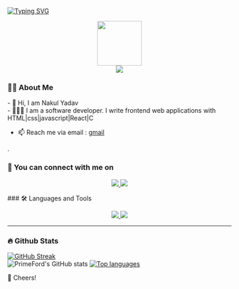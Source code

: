 [![Typing SVG](https://readme-typing-svg.herokuapp.com?color=fd418e&center=true&multiline=true&width=900&size=40&lines=Hello+World!!,+I'm+Nakul+👻++++++++++)](https://git.io/typing-svg)

<div id="header" align="center">
  <img src="https://media.giphy.com/media/M9gbBd9nbDrOTu1Mqx/giphy.gif" width="100"/>
</div>
<div align="center">
  <a href="https://primeboy.vercel.app/" target="_blank">
      <img src="https://img.shields.io/badge/-my_Portfolio-FBFBFB?style=for-the-badge&logo=ko-f&logoColor=white" target="_blank">
  </a>
  
  
</div>

### 👨‍💻 About Me
<div id="body" align="left">
  - 👋 Hi, I am Nakul Yadav <br>
  - 👨🏾‍💻 I am a software developer. I write frontend  web applications with HTML|css|javascript|React|C <br>
 
  - 📫 Reach me via email :  <a href="nakulyadav1710@gmail.com">gmail
  </a>
.
</div>


### 🚀 You can connect with me on
<p align="center">
  <a href="https://linkedin.com/nakul-yadav-a87bb5237/)">
    <img src="https://skillicons.dev/icons?i=linkedin" />
  </a>  
  <a href="https://twitter.com/nakul1705">
    <img src="https://skillicons.dev/icons?i=twitter" />
  </a>
  
</p>
### 🛠️ Languages and Tools
<p align="center">
  <a href="https://skillicons.dev">
    <img src="https://skillicons.dev/icons?i=html,css,js,react,c,bootstrap" />
  </a>
  <a href="https://skillicons.dev">
    <img src="https://skillicons.dev/icons?i=vscode,git,github,figma,linux,bash" />
  </a>
</p>
<!-- <div>
  <img src="https://github.com/devcons/devicon/blob/master/icons/html5/html5-original.svg" title="HTML5" alt="HTML5" width="80" height="80"/>&nbsp;
    <img src="https://github.com/devicons/devicon/blob/master/icons/css3/css3-original.svg" title="CSS3" alt="CSS3" width="80" height="80"/>&nbsp;
    <img src="https://github.com/devicons/devicon/blob/master/icons/figma/figma-original.svg" title="Figma" alt="Figma" width="80" height="80"/>&nbsp;
    <img src="https://github.com/devicons/devicon/blob/master/icons/javascript/javascript-original.svg" title="JavaScript" alt="JavaScript" width="80" height="80"/>&nbsp;
    <img src="https://github.com/devicons/devicon/blob/master/icons/react/react-original.svg" title="React" alt="React" width="80" height="80"/>&nbsp;
</div>
sass jquery
-->

---



### 🔥 Github Stats

[![GitHub Streak](https://streak-stats.demolab.com/?user=nakul1710&theme=dark&background=000000)](https://git.io/streak-stats)
<br>
![PrimeFord's GitHub stats](https://github-readme-stats.vercel.app/api?username=nakul1710&theme=dark&show_icons=true)
[![Top languages](https://github-readme-mwendwa.vercel.app/api/top-langs/?username=nakul1710&layout=compact&count_private=true&theme=blue-green&title_color=00b3ff)](#)

<!-- [![Top Langs](https://github-readme-stats.vercel.app/api/top-langs/?username=primeford&layout=compact&theme=vision-friendly-dark)](https://github.com/anuraghazra/github-readme-stats) -->

🥂 Cheers!

<!--
**PrimeFord/PrimeFord** is a ✨ _special_ ✨ repository because its `README.md` (this file) appears on your GitHub profile.

Here are some ideas to get you started:

- 🔭 I’m currently workingjj on ...
- 🌱 I’m currently llearning ...
- 👯 I’m looking to collaborate on ...
- 🤔 I’m looking for help with ...
- 💬 Ask me about ...
- 📫 How to reach me: ...
- 😄 Pronouns: ...
- ⚡ Fun fact: ...
-->

